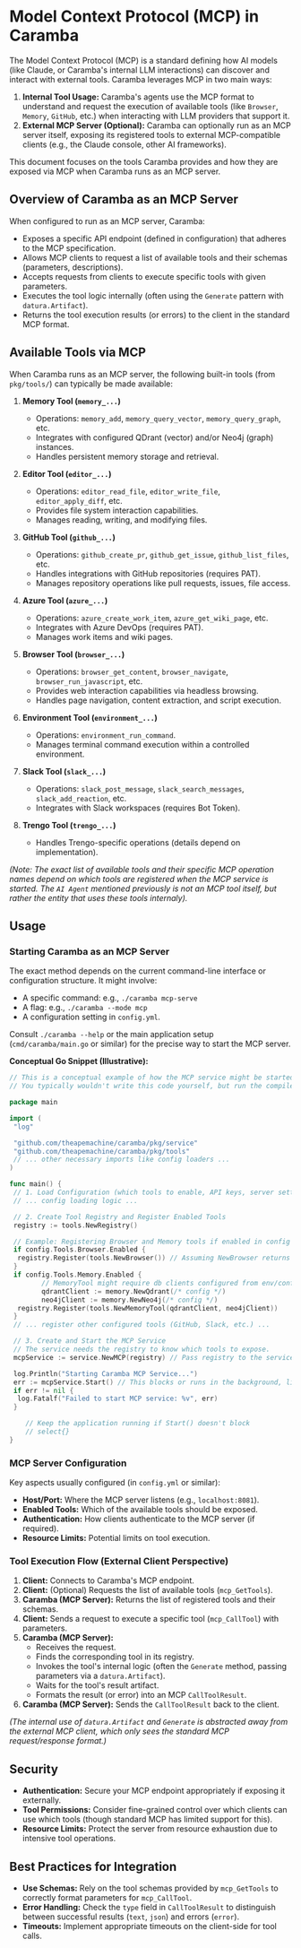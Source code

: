 # Model Context Protocol (MCP) in Caramba

The Model Context Protocol (MCP) is a standard defining how AI models (like Claude, or Caramba's internal LLM interactions) can discover and interact with external tools. Caramba leverages MCP in two main ways:

1. **Internal Tool Usage:** Caramba's agents use the MCP format to understand and request the execution of available tools (like `Browser`, `Memory`, `GitHub`, etc.) when interacting with LLM providers that support it.
2. **External MCP Server (Optional):** Caramba can optionally run as an MCP server itself, exposing its registered tools to external MCP-compatible clients (e.g., the Claude console, other AI frameworks).

This document focuses on the tools Caramba provides and how they are exposed via MCP when Caramba runs as an MCP server.

## Overview of Caramba as an MCP Server

When configured to run as an MCP server, Caramba:

- Exposes a specific API endpoint (defined in configuration) that adheres to the MCP specification.
- Allows MCP clients to request a list of available tools and their schemas (parameters, descriptions).
- Accepts requests from clients to execute specific tools with given parameters.
- Executes the tool logic internally (often using the `Generate` pattern with `datura.Artifact`).
- Returns the tool execution results (or errors) to the client in the standard MCP format.

## Available Tools via MCP

When Caramba runs as an MCP server, the following built-in tools (from `pkg/tools/`) can typically be made available:

1. **Memory Tool (`memory_...`)**

    - Operations: `memory_add`, `memory_query_vector`, `memory_query_graph`, etc.
    - Integrates with configured QDrant (vector) and/or Neo4j (graph) instances.
    - Handles persistent memory storage and retrieval.

2. **Editor Tool (`editor_...`)**

    - Operations: `editor_read_file`, `editor_write_file`, `editor_apply_diff`, etc.
    - Provides file system interaction capabilities.
    - Manages reading, writing, and modifying files.

3. **GitHub Tool (`github_...`)**

    - Operations: `github_create_pr`, `github_get_issue`, `github_list_files`, etc.
    - Handles integrations with GitHub repositories (requires PAT).
    - Manages repository operations like pull requests, issues, file access.

4. **Azure Tool (`azure_...`)**

    - Operations: `azure_create_work_item`, `azure_get_wiki_page`, etc.
    - Integrates with Azure DevOps (requires PAT).
    - Manages work items and wiki pages.

5. **Browser Tool (`browser_...`)**

    - Operations: `browser_get_content`, `browser_navigate`, `browser_run_javascript`, etc.
    - Provides web interaction capabilities via headless browsing.
    - Handles page navigation, content extraction, and script execution.

6. **Environment Tool (`environment_...`)**

    - Operations: `environment_run_command`.
    - Manages terminal command execution within a controlled environment.

7. **Slack Tool (`slack_...`)**

    - Operations: `slack_post_message`, `slack_search_messages`, `slack_add_reaction`, etc.
    - Integrates with Slack workspaces (requires Bot Token).

8. **Trengo Tool (`trengo_...`)**
    - Handles Trengo-specific operations (details depend on implementation).

*(Note: The exact list of available tools and their specific MCP operation names depend on which tools are registered when the MCP service is started. The `AI Agent` mentioned previously is not an MCP tool itself, but rather the entity that *uses* these tools internaly).*

## Usage

### Starting Caramba as an MCP Server

The exact method depends on the current command-line interface or configuration structure. It might involve:

- A specific command: e.g., `./caramba mcp-serve`
- A flag: e.g., `./caramba --mode mcp`
- A configuration setting in `config.yml`.

Consult `./caramba --help` or the main application setup (`cmd/caramba/main.go` or similar) for the precise way to start the MCP server.

**Conceptual Go Snippet (Illustrative):**

```go
// This is a conceptual example of how the MCP service might be started internally.
// You typically wouldn't write this code yourself, but run the compiled Caramba binary.

package main

import (
 "log"

 "github.com/theapemachine/caramba/pkg/service"
 "github.com/theapemachine/caramba/pkg/tools"
 // ... other necessary imports like config loaders ...
)

func main() {
 // 1. Load Configuration (which tools to enable, API keys, server settings)
 // ... config loading logic ...

 // 2. Create Tool Registry and Register Enabled Tools
 registry := tools.NewRegistry()

 // Example: Registering Browser and Memory tools if enabled in config
 if config.Tools.Browser.Enabled {
  registry.Register(tools.NewBrowser()) // Assuming NewBrowser returns the *MCP* tool wrapper
 }
 if config.Tools.Memory.Enabled {
        // MemoryTool might require db clients configured from env/config
        qdrantClient := memory.NewQdrant(/* config */)
        neo4jClient := memory.NewNeo4j(/* config */)
  registry.Register(tools.NewMemoryTool(qdrantClient, neo4jClient))
 }
 // ... register other configured tools (GitHub, Slack, etc.) ...

 // 3. Create and Start the MCP Service
 // The service needs the registry to know which tools to expose.
 mcpService := service.NewMCP(registry) // Pass registry to the service

 log.Println("Starting Caramba MCP Service...")
 err := mcpService.Start() // This blocks or runs in the background, listening for MCP requests
 if err != nil {
  log.Fatalf("Failed to start MCP service: %v", err)
 }

    // Keep the application running if Start() doesn't block
    // select{}
}
```

### MCP Server Configuration

Key aspects usually configured (in `config.yml` or similar):

- **Host/Port:** Where the MCP server listens (e.g., `localhost:8081`).
- **Enabled Tools:** Which of the available tools should be exposed.
- **Authentication:** How clients authenticate to the MCP server (if required).
- **Resource Limits:** Potential limits on tool execution.

### Tool Execution Flow (External Client Perspective)

1. **Client:** Connects to Caramba's MCP endpoint.
2. **Client:** (Optional) Requests the list of available tools (`mcp_GetTools`).
3. **Caramba (MCP Server):** Returns the list of registered tools and their schemas.
4. **Client:** Sends a request to execute a specific tool (`mcp_CallTool`) with parameters.
5. **Caramba (MCP Server):**
    - Receives the request.
    - Finds the corresponding tool in its registry.
    - Invokes the tool's internal logic (often the `Generate` method, passing parameters via a `datura.Artifact`).
    - Waits for the tool's result artifact.
    - Formats the result (or error) into an MCP `CallToolResult`.
6. **Caramba (MCP Server):** Sends the `CallToolResult` back to the client.

*(The internal use of `datura.Artifact` and `Generate` is abstracted away from the external MCP client, which only sees the standard MCP request/response format.)*

## Security

- **Authentication:** Secure your MCP endpoint appropriately if exposing it externally.
- **Tool Permissions:** Consider fine-grained control over which clients can use which tools (though standard MCP has limited support for this).
- **Resource Limits:** Protect the server from resource exhaustion due to intensive tool operations.

## Best Practices for Integration

- **Use Schemas:** Rely on the tool schemas provided by `mcp_GetTools` to correctly format parameters for `mcp_CallTool`.
- **Error Handling:** Check the `type` field in `CallToolResult` to distinguish between successful results (`text`, `json`) and errors (`error`).
- **Timeouts:** Implement appropriate timeouts on the client-side for tool calls.
